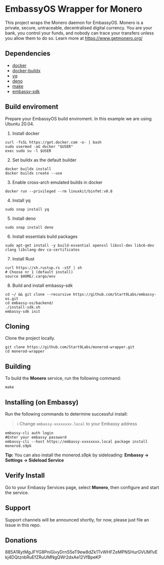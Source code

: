 # EmbassyOS Wrapper for Monero
This project wraps the Monero daemon for EmbassyOS.  Monero is a private, secure, untraceable, decentralised digital currency. You are your bank, you control your funds, and nobody can trace your transfers unless you allow them to do so.  Learn more at https://www.getmonero.org/

## Dependencies
- [docker](https://docs.docker.com/get-docker)
- [docker-buildx](https://docs.docker.com/buildx/working-with-buildx/)
- [yq](https://mikefarah.gitbook.io/yq)
- [deno](https://deno.land/)
- [make](https://www.gnu.org/software/make/)
- [embassy-sdk](https://github.com/Start9Labs/embassy-os/tree/master/backend)

## Build enviroment
Prepare your EmbassyOS build enviroment. In this example we are using Ubuntu 20.04.

1. Install docker
```
curl -fsSL https://get.docker.com -o- | bash
sudo usermod -aG docker "$USER"
exec sudo su -l $USER
```
2. Set buildx as the default builder
```
docker buildx install
docker buildx create --use
```
3. Enable cross-arch emulated builds in docker
```
docker run --privileged --rm linuxkit/binfmt:v0.8
```
4. Install yq
```
sudo snap install yq
```
5. Install deno
```
sudo snap install deno
```
6. Install essentials build packages
```
sudo apt-get install -y build-essential openssl libssl-dev libc6-dev clang libclang-dev ca-certificates
```
7. Install Rust
```
curl https://sh.rustup.rs -sSf | sh
# Choose nr 1 (default install)
source $HOME/.cargo/env
```
8. Build and install embassy-sdk
```
cd ~/ && git clone --recursive https://github.com/Start9Labs/embassy-os.git
cd embassy-os/backend/
./install-sdk.sh
embassy-sdk init
```

## Cloning
Clone the project locally. 
```
git clone https://github.com/Start9Labs/monerod-wrapper.git
cd monerod-wrapper
```

## Building
To build the **Monero** service, run the following command:

```
make
```

## Installing (on Embassy)
Run the following commands to determine successful install:
> :information_source: Change `embassy-xxxxxxxx.local` to your Embassy address


```
embassy-cli auth login
#Enter your embassy password
embassy-cli --host https://embassy-xxxxxxxx.local package install monerod.s9pk
```
**Tip:** You can also install the monerod.s9pk by sideloading: **Embassy -> Settings -> Sideload Service**
## Verify Install
Go to your Embassy Services page, select **Monero**, then configure and start the service.

## Support
Support channels will be announced shortly, for now, please just file an Issue in this repo.

## Donations
885A1RytMgJFYG8PniGivyDrnS5eT9ew8dZk1TvWHFZeMPNSHurGVUM1vEkj4DQtznbRuEfZRuUMNgQWr2dxAe12VfBpeKP
